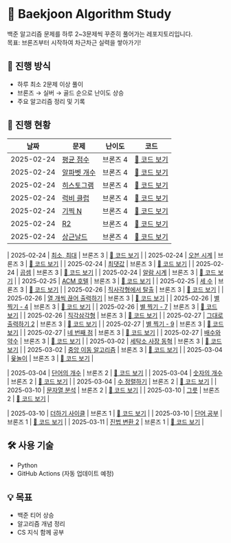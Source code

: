 # 🚀 Baekjoon Algorithm Study  
백준 알고리즘 문제를 하루 2~3문제씩 꾸준히 풀어가는 레포지토리입니다.  
목표: 브론즈부터 시작하여 차근차근 실력을 쌓아가기!  

## 📌 진행 방식  
- 하루 최소 2문제 이상 풀이  
- 브론즈 → 실버 → 골드 순으로 난이도 상승  
- 주요 알고리즘 정리 및 기록  

## 📅 진행 현황  
| 날짜 | 문제 | 난이도 | 코드 |
|------|------|-------|------|
| 2025-02-24 | [평균 점수](https://www.acmicpc.net/problem/10039) | 브론즈 4 | [🔗 코드 보기](BOJ/src/bronze4/Day0224/BOJ10039.java) |
| 2025-02-24 | [알파벳 개수](https://www.acmicpc.net/problem/10808) | 브론즈 4 | [🔗 코드 보기](BOJ/src/bronze4/Day0224/BOJ10808.java) |
| 2025-02-24 | [히스토그램](https://www.acmicpc.net/problem/13752) | 브론즈 4 | [🔗 코드 보기](BOJ/src/bronze4/Day0224/BOJ13752.java) |
| 2025-02-24 | [럭비 클럽](https://www.acmicpc.net/problem/2083) | 브론즈 4 | [🔗 코드 보기](BOJ/src/bronze4/Day0224/BOJ2083.java) |
| 2025-02-24 | [기찍 N](https://www.acmicpc.net/problem/2742) | 브론즈 4 | [🔗 코드 보기](BOJ/src/bronze4/Day0224/BOJ2742.java) |
| 2025-02-24 | [R2](https://www.acmicpc.net/problem/3046) | 브론즈 4 | [🔗 코드 보기](BOJ/src/bronze4/Day0224/BOJ3046.java) |
| 2025-02-24 | [상근날드](https://www.acmicpc.net/problem/3046) | 브론즈 4 | [🔗 코드 보기](BOJ/src/bronze4/Day0224/BOJ5543.java) |

| 2025-02-24 | [최소, 최대](https://www.acmicpc.net/problem/10818) | 브론즈 3 | [🔗 코드 보기](BOJ/src/bronze3/Day0224/BOJ10818.java) |
| 2025-02-24 | [오븐 시계](https://www.acmicpc.net/problem/2525) | 브론즈 3 | [🔗 코드 보기](BOJ/src/bronze3/Day0224/BOJ2525.java) |
| 2025-02-24 | [최댓값](https://www.acmicpc.net/problem/2562) | 브론즈 3 | [🔗 코드 보기](BOJ/src/bronze3/Day0224/BOJ2562.java) |
| 2025-02-24 | [곱셈](https://www.acmicpc.net/problem/2588) | 브론즈 3 | [🔗 코드 보기](BOJ/src/bronze3/Day0224/BOJ2588.java) |
| 2025-02-24 | [알람 시계](https://www.acmicpc.net/problem/2884) | 브론즈 3 | [🔗 코드 보기](BOJ/src/bronze3/Day0224/BOJ2884.java) |
| 2025-02-25 | [ACM 호텔](https://www.acmicpc.net/problem/10250) | 브론즈 3 | [🔗 코드 보기](BOJ/src/bronze3/Day0225/BOJ10250.java) |
| 2025-02-25 | [세 수](https://www.acmicpc.net/problem/10817) | 브론즈 3 | [🔗 코드 보기](BOJ/src/bronze3/Day0225/BOJ10817.java) |
| 2025-02-26 | [직사각형에서 탈출](https://www.acmicpc.net/problem/1085) | 브론즈 3 | [🔗 코드 보기](BOJ/src/bronze3/Day0226/BOJ1085.java) |
| 2025-02-26 | [열 개씩 끊어 출력하기](https://www.acmicpc.net/problem/11721) | 브론즈 3 | [🔗 코드 보기](BOJ/src/bronze3/Day0226/BOJ11721.java) |
| 2025-02-26 | [별 찍기 - 4](https://www.acmicpc.net/problem/2441) | 브론즈 3 | [🔗 코드 보기](BOJ/src/bronze3/Day0226/BOJ2441.java) |
| 2025-02-26 | [별 찍기 - 7](https://www.acmicpc.net/problem/2444) | 브론즈 3 | [🔗 코드 보기](BOJ/src/bronze3/Day0226/BOJ2444.java) |
| 2025-02-26 | [직각삼각형](https://www.acmicpc.net/problem/4153) | 브론즈 3 | [🔗 코드 보기](BOJ/src/bronze3/Day0226/BOJ4153.java) |
| 2025-02-27 | [그대로 출력하기 2](https://www.acmicpc.net/problem/11719) | 브론즈 3 | [🔗 코드 보기](BOJ/src/bronze3/Day0227/BOJ11719.java) |
| 2025-02-27 | [별 찍기 - 9](https://www.acmicpc.net/problem/2446) | 브론즈 3 | [🔗 코드 보기](BOJ/src/bronze3/Day0227/BOJ2446.java) |
| 2025-02-27 | [네 번째 점](https://www.acmicpc.net/problem/3009) | 브론즈 3 | [🔗 코드 보기](BOJ/src/bronze3/Day0227/BOJ3009.java) |
| 2025-02-27 | [배수와 약수](https://www.acmicpc.net/problem/5086) | 브론즈 3 | [🔗 코드 보기](BOJ/src/bronze3/Day0227/BOJ5086.java) |
| 2025-03-02 | [세탁소 사장 동혁](https://www.acmicpc.net/problem/2720) | 브론즈 3 | [🔗 코드 보기](BOJ/src/bronze3/Day0302/BOJ2720.java) |
| 2025-03-02 | [중앙 이동 알고리즘](https://www.acmicpc.net/problem/2903) | 브론즈 3 | [🔗 코드 보기](BOJ/src/bronze3/Day0302/BOJ2903.java) |
| 2025-03-04 | [윷놀이](https://www.acmicpc.net/problem/2490) | 브론즈 3 | [🔗 코드 보기](BOJ/src/bronze3/Day0304/BOJ2490.java) |

| 2025-03-04 | [단어의 개수](https://www.acmicpc.net/problem/1152) | 브론즈 2 | [🔗 코드 보기](BOJ/src/bronze2/Day0304/BOJ1152.java) |
| 2025-03-04 | [숫자의 개수](https://www.acmicpc.net/problem/2577) | 브론즈 2 | [🔗 코드 보기](BOJ/src/bronze2/Day0304/BOJ2577.java) |
| 2025-03-04 | [수 정렬하기](https://www.acmicpc.net/problem/2750) | 브론즈 2 | [🔗 코드 보기](BOJ/src/bronze2/Day0304/BOJ2750.java) |
| 2025-03-10 | [문자열 분석](https://www.acmicpc.net/problem/10820) | 브론즈 2 | [🔗 코드 보기](BOJ/src/bronze2/Day0310/BOJ10820.java) |
| 2025-03-10 | [그릇](https://www.acmicpc.net/problem/7567) | 브론즈 2 | [🔗 코드 보기](BOJ/src/bronze2/Day0310/BOJ7567.java) |

| 2025-03-10 | [더하기 사이클](https://www.acmicpc.net/problem/1110) | 브론즈 1 | [🔗 코드 보기](BOJ/src/bronze1/Day0310/BOJ1110.java) |
| 2025-03-10 | [단어 공부](https://www.acmicpc.net/problem/1157) | 브론즈 1 | [🔗 코드 보기](BOJ/src/bronze1/Day0310/BOJ1157.java) |
| 2025-03-11 | [진법 변환 2](https://www.acmicpc.net/problem/11005) | 브론즈 1 | [🔗 코드 보기](BOJ/src/bronze1/Day0311/BOJ11005.java) |



## 🛠 사용 기술  
- Python  
- GitHub Actions (자동 업데이트 예정)  

## 💡 목표  
- 백준 티어 상승  
- 알고리즘 개념 정리  
- CS 지식 함께 공부  
